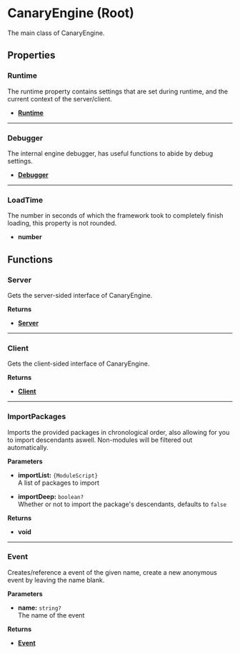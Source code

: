 # CanaryEngine (Root)

The main class of CanaryEngine.

## Properties

### Runtime <Badge type="tip" text="read only" />

The runtime property contains settings that are set during runtime, and the current context of the server/client.

* [**Runtime**](/api/runtime/)

---

### Debugger <Badge type="tip" text="read only" />

The internal engine debugger, has useful functions to abide by debug settings.

* [**Debugger**](/api/debugger)

---

### LoadTime <Badge type="tip" text="read only" />

The number in seconds of which the framework took to completely finish loading, this property is not rounded.

* **number**

## Functions

### Server <Badge type="danger" text="server" />

Gets the server-sided interface of CanaryEngine.

**Returns**

* [**Server**](/api/server)

---

### Client <Badge type="danger" text="client" /> <Badge type="warning" text="yields" />

Gets the client-sided interface of CanaryEngine.

**Returns**

* [**Client**](/api/client)

---

### ImportPackages

Imports the provided packages in chronological order, also allowing for you to import descendants aswell. Non-modules will be filtered out automatically.

**Parameters**

* **importList:** `{ModuleScript}`\
A list of packages to import

* **importDeep:** `boolean?`\
Whether or not to import the package's descendants, defaults to `false`

**Returns**

* **void**

---

### Event

Creates/reference a event of the given name, create a new anonymous event by leaving the name blank.

**Parameters**

* **name:** `string?`\
The name of the event

**Returns**

* [**Event**](/api/event)